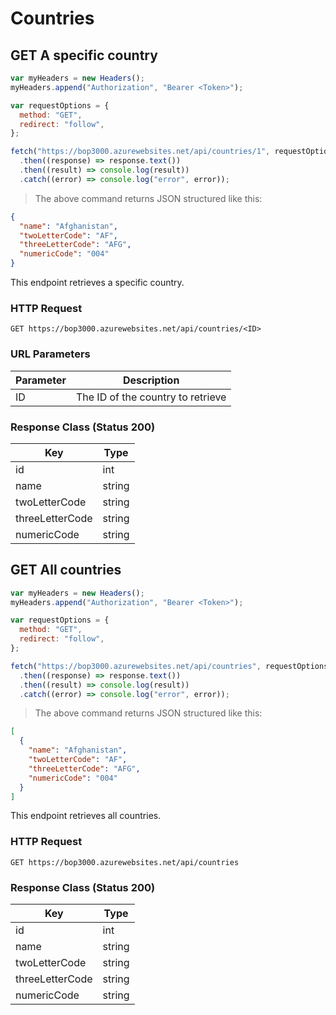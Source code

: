 # Countries

<!--- GET --->

## GET A specific country

```javascript
var myHeaders = new Headers();
myHeaders.append("Authorization", "Bearer <Token>");

var requestOptions = {
  method: "GET",
  redirect: "follow",
};

fetch("https://bop3000.azurewebsites.net/api/countries/1", requestOptions)
  .then((response) => response.text())
  .then((result) => console.log(result))
  .catch((error) => console.log("error", error));
```

> The above command returns JSON structured like this:

```json
{
  "name": "Afghanistan",
  "twoLetterCode": "AF",
  "threeLetterCode": "AFG",
  "numericCode": "004"
}
```

This endpoint retrieves a specific country.

### HTTP Request

`GET https://bop3000.azurewebsites.net/api/countries/<ID>`

### URL Parameters

| Parameter | Description                       |
| --------- | --------------------------------- |
| ID        | The ID of the country to retrieve |

### Response Class (Status 200)

| Key             | Type   |
| --------------- | ------ |
| id              | int    |
| name            | string |
| twoLetterCode   | string |
| threeLetterCode | string |
| numericCode     | string |

## GET All countries

```javascript
var myHeaders = new Headers();
myHeaders.append("Authorization", "Bearer <Token>");

var requestOptions = {
  method: "GET",
  redirect: "follow",
};

fetch("https://bop3000.azurewebsites.net/api/countries", requestOptions)
  .then((response) => response.text())
  .then((result) => console.log(result))
  .catch((error) => console.log("error", error));
```

> The above command returns JSON structured like this:

```json
[
  {
    "name": "Afghanistan",
    "twoLetterCode": "AF",
    "threeLetterCode": "AFG",
    "numericCode": "004"
  }
]
```

This endpoint retrieves all countries.

### HTTP Request

`GET https://bop3000.azurewebsites.net/api/countries`

### Response Class (Status 200)

| Key             | Type   |
| --------------- | ------ |
| id              | int    |
| name            | string |
| twoLetterCode   | string |
| threeLetterCode | string |
| numericCode     | string |

<!--- POST --->

<!--- PUT --->

<!--- DELETE --->
